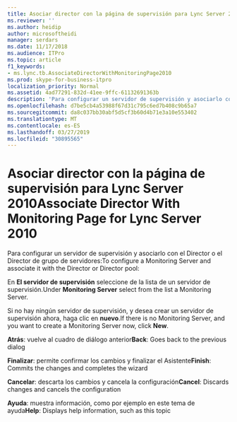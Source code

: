 ```yaml
---
title: Asociar director con la página de supervisión para Lync Server 2010
ms.reviewer: ''
ms.author: heidip
author: microsoftheidi
manager: serdars
ms.date: 11/17/2018
ms.audience: ITPro
ms.topic: article
f1_keywords:
- ms.lync.tb.AssociateDirectorWithMonitoringPage2010
ms.prod: skype-for-business-itpro
localization_priority: Normal
ms.assetid: 4ad77291-832d-41ee-9ffc-61132691363b
description: 'Para configurar un servidor de supervisión y asociarlo con el Director o el Director de grupo de servidores:'
ms.openlocfilehash: d7be5cb4a53988f67d31c795c6ed7b408c9b65a7
ms.sourcegitcommit: da8c037bb30abf5d5cf3b60d4b71e3a10e553402
ms.translationtype: MT
ms.contentlocale: es-ES
ms.lasthandoff: 03/27/2019
ms.locfileid: "30895565"
---
```

# <a name="associate-director-with-monitoring-page-for-lync-server-2010"></a><span data-ttu-id="62373-103">Asociar director con la página de supervisión para Lync Server 2010</span><span class="sxs-lookup"><span data-stu-id="62373-103">Associate Director With Monitoring Page for Lync Server 2010</span></span>
 
<span data-ttu-id="62373-104">Para configurar un servidor de supervisión y asociarlo con el Director o el Director de grupo de servidores:</span><span class="sxs-lookup"><span data-stu-id="62373-104">To configure a Monitoring Server and associate it with the Director or Director pool:</span></span>
  
<span data-ttu-id="62373-105">En **El servidor de supervisión** seleccione de la lista de un servidor de supervisión.</span><span class="sxs-lookup"><span data-stu-id="62373-105">Under **Monitoring Server** select from the list a Monitoring Server.</span></span>
  
<span data-ttu-id="62373-106">Si no hay ningún servidor de supervisión, y desea crear un servidor de supervisión ahora, haga clic en **nuevo**.</span><span class="sxs-lookup"><span data-stu-id="62373-106">If there is no Monitoring Server, and you want to create a Monitoring Server now, click **New**.</span></span>
  
 <span data-ttu-id="62373-107">**Atrás**: vuelve al cuadro de diálogo anterior</span><span class="sxs-lookup"><span data-stu-id="62373-107">**Back**: Goes back to the previous dialog</span></span>
  
 <span data-ttu-id="62373-108">**Finalizar**: permite confirmar los cambios y finalizar el Asistente</span><span class="sxs-lookup"><span data-stu-id="62373-108">**Finish**: Commits the changes and completes the wizard</span></span>
  
 <span data-ttu-id="62373-109">**Cancelar**: descarta los cambios y cancela la configuración</span><span class="sxs-lookup"><span data-stu-id="62373-109">**Cancel**: Discards changes and cancels the configuration</span></span>
  
 <span data-ttu-id="62373-110">**Ayuda**: muestra información, como por ejemplo en este tema de ayuda</span><span class="sxs-lookup"><span data-stu-id="62373-110">**Help**: Displays help information, such as this topic</span></span>
  

